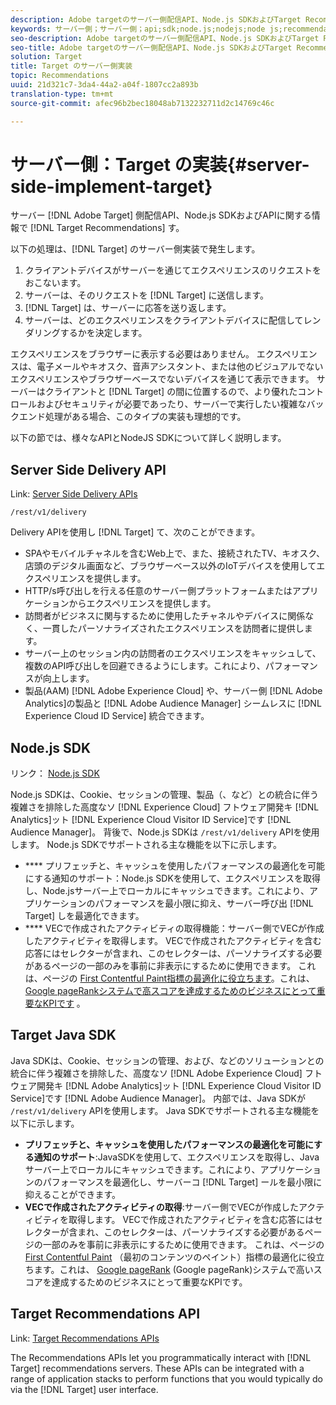 ```yaml
---
description: Adobe targetのサーバー側配信API、Node.js SDKおよびTarget Recommendations APIに関する情報です。
keywords: サーバー側；サーバー側；api;sdk;node.js;nodejs;node js;recommendations api;api:apis
seo-description: Adobe targetのサーバー側配信API、Node.js SDKおよびTarget Recommendations APIに関する情報です。
seo-title: Adobe targetのサーバー側配信API、Node.js SDKおよびTarget Recommendations APIに関する情報です。
solution: Target
title: Target のサーバー側実装
topic: Recommendations
uuid: 21d321c7-3da4-44a2-a04f-1807cc2a893b
translation-type: tm+mt
source-git-commit: afec96b2bec18048ab7132232711d2c14769c46c

---
```



# サーバー側：Target の実装{#server-side-implement-target}

サーバー [!DNL Adobe Target] 側配信API、Node.js SDKおよびAPIに関する情報で [!DNL Target Recommendations] す。

以下の処理は、[!DNL Target] のサーバー側実装で発生します。

1. クライアントデバイスがサーバーを通じてエクスペリエンスのリクエストをおこないます。
1. サーバーは、そのリクエストを [!DNL Target] に送信します。
1. [!DNL Target] は、サーバーに応答を送り返します。
1. サーバーは、どのエクスペリエンスをクライアントデバイスに配信してレンダリングするかを決定します。

エクスペリエンスをブラウザーに表示する必要はありません。 エクスペリエンスは、電子メールやキオスク、音声アシスタント、または他のビジュアルでないエクスペリエンスやブラウザーベースでないデバイスを通じて表示できます。 サーバーはクライアントと [!DNL Target] の間に位置するので、より優れたコントロールおよびセキュリティが必要であったり、サーバーで実行したい複雑なバックエンド処理がある場合、このタイプの実装も理想的です。

以下の節では、様々なAPIとNodeJS SDKについて詳しく説明します。

## Server Side Delivery API

Link: [Server Side Delivery APIs](https://developers.adobetarget.com/api/delivery-api/)

`/rest/v1/delivery`

Delivery APIを使用し [!DNL Target] て、次のことができます。

* SPAやモバイルチャネルを含むWeb上で、また、接続されたTV、キオスク、店頭のデジタル画面など、ブラウザーベース以外のIoTデバイスを使用してエクスペリエンスを提供します。
* HTTP/s呼び出しを行える任意のサーバー側プラットフォームまたはアプリケーションからエクスペリエンスを提供します。
* 訪問者がビジネスに関与するために使用したチャネルやデバイスに関係なく、一貫したパーソナライズされたエクスペリエンスを訪問者に提供します。
* サーバー上のセッション内の訪問者のエクスペリエンスをキャッシュして、複数のAPI呼び出しを回避できるようにします。これにより、パフォーマンスが向上します。
* 製品(AAM) [!DNL Adobe Experience Cloud] や、サーバー側 [!DNL Adobe Analytics]の製品と [!DNL Adobe Audience Manager] シームレスに [!DNL Experience Cloud ID Service] 統合できます。

## Node.js SDK

リンク： [Node.js SDK](https://github.com/adobe/target-nodejs-sdk)

Node.js SDKは、Cookie、セッションの管理、製品（、など）との統合に伴う複雑さを排除した高度なソ [!DNL Experience Cloud] フトウェア開発キ [!DNL Analytics]ット [!DNL Experience Cloud Visitor ID Service]です [!DNL Audience Manager]。 背後で、Node.js SDKは `/rest/v1/delivery` APIを使用します。 Node.js SDKでサポートされる主な機能を以下に示します。

* **** プリフェッチと、キャッシュを使用したパフォーマンスの最適化を可能にする通知のサポート：Node.js SDKを使用して、エクスペリエンスを取得し、Node.jsサーバー上でローカルにキャッシュできます。これにより、アプリケーションのパフォーマンスを最小限に抑え、サーバー呼び出 [!DNL Target] しを最適化できます。
* **** VECで作成されたアクティビティの取得機能：サーバー側でVECが作成したアクティビティを取得します。 VECで作成されたアクティビティを含む応答にはセレクターが含まれ、このセレクターは、パーソナライズする必要があるページの一部のみを事前に非表示にするために使用できます。 これは、ページの [First Contentful Paint指標の最適化に役立ちます](https://developers.google.com/web/fundamentals/performance/user-centric-performance-metrics.html)。これは、 [Google pageRankシステムで高スコアを達成するためのビジネスにとって重要なKPIです](https://en.wikipedia.org/wiki/PageRank) 。

## Target Java SDK

Java SDKは、Cookie、セッションの管理、および、などのソリューションとの統合に伴う複雑さを排除した、高度なソ [!DNL Adobe Experience Cloud] フトウェア開発キ [!DNL Adobe Analytics]ット [!DNL Experience Cloud Visitor ID Service]です [!DNL Adobe Audience Manager]。 内部では、Java SDKが `/rest/v1/delivery` APIを使用します。 Java SDKでサポートされる主な機能を以下に示します。

* **プリフェッチと、キャッシュを使用したパフォーマンスの最適化を可能にする通知のサポート**:JavaSDKを使用して、エクスペリエンスを取得し、Javaサーバー上でローカルにキャッシュできます。これにより、アプリケーションのパフォーマンスを最適化し、サーバーコ [!DNL Target] ールを最小限に抑えることができます。
* **VECで作成されたアクティビティの取得**:サーバー側でVECが作成したアクティビティを取得します。 VECで作成されたアクティビティを含む応答にはセレクターが含まれ、このセレクターは、パーソナライズする必要があるページの一部のみを事前に非表示にするために使用できます。 これは、ページの [First Contentful Paint](https://developers.google.com/web/fundamentals/performance/user-centric-performance-metrics.html) （最初のコンテンツのペイント）指標の最適化に役立ちます。これは、 [Google pageRank](https://en.wikipedia.org/wiki/PageRank) (Google pageRank)システムで高いスコアを達成するためのビジネスにとって重要なKPIです。

## Target Recommendations API

Link: [Target Recommendations APIs](https://developers.adobetarget.com/api/recommendations)

The Recommendations APIs let you programmatically interact with [!DNL Target] recommendations servers. These APIs can be integrated with a range of application stacks to perform functions that you would typically do via the [!DNL Target] user interface.
